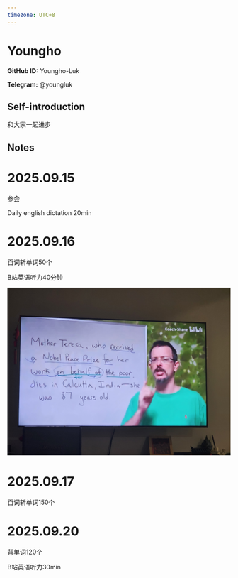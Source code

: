 ```yaml
---
timezone: UTC+8
---
```


# Youngho

**GitHub ID:** Youngho-Luk

**Telegram:** @youngluk

## Self-introduction

和大家一起进步

## Notes
<!-- Content_START -->
# 2025.09.15
<!-- DAILY_CHECKIN_2025-09-15_START -->
参会

Daily english dictation 20min
<!-- DAILY_CHECKIN_2025-09-15_END -->


# 2025.09.16
<!-- DAILY_CHECKIN_2025-09-16_START -->
百词斩单词50个

B站英语听力40分钟

![1000034087.jpg](https://raw.githubusercontent.com/IntensiveCoLearning/english_3rd/main/assets/Youngho-Luk/images/2025-09-16-1758025371650-1000034087.jpg)
<!-- DAILY_CHECKIN_2025-09-16_END -->


# 2025.09.17
<!-- DAILY_CHECKIN_2025-09-17_START -->
百词斩单词150个
<!-- DAILY_CHECKIN_2025-09-17_END -->


# 2025.09.20
<!-- DAILY_CHECKIN_2025-09-20_START -->
背单词120个

B站英语听力30min
<!-- DAILY_CHECKIN_2025-09-20_END -->
<!-- Content_END -->
